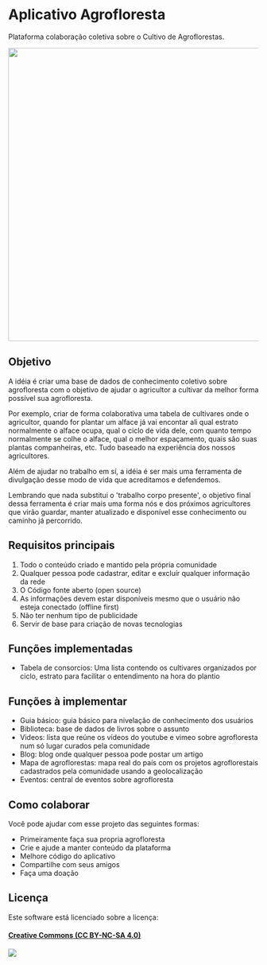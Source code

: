# Aplicativo Agrofloresta
Plataforma colaboração coletiva sobre o Cultivo de Agroflorestas.

<img src="http://blog.tistu.com.br/wp-content/themes/tistu_blog/thumb.php?src=http://blog.tistu.com.br/wp-content/uploads/2016/03/agrofloresta_logo_6701.png&w=590&h=209&zc=1" width="590" />

## Objetivo

A idéia é criar uma base de dados de conhecimento coletivo sobre agrofloresta com o objetivo de ajudar o agricultor a cultivar da melhor forma possível sua agrofloresta. 

Por exemplo, criar de forma colaborativa uma tabela de cultivares onde o agricultor, quando for plantar um alface já vai encontar ali qual estrato normalmente o alface ocupa, qual o ciclo de vida dele, com quanto tempo normalmente se colhe o alface, qual o melhor espaçamento, quais são suas plantas companheiras, etc. Tudo baseado na experiência dos nossos agricultores.

Além de ajudar no trabalho em sí, a idéia é ser mais uma ferramenta de divulgação desse modo de vida que acreditamos e defendemos.

Lembrando que nada substitui o 'trabalho corpo presente', o objetivo final dessa ferramenta é criar mais uma forma nós e dos próximos agricultores que virão guardar, manter atualizado e disponível esse conhecimento ou caminho já percorrido. 

## Requisitos principais

1. Todo o conteúdo criado e mantido pela própria comunidade
2. Qualquer pessoa pode cadastrar, editar e excluír qualquer informação da rede
3. O Código fonte aberto (open source)
4. As informações devem estar disponíveis mesmo que o usuário não esteja conectado (offline first)
5. Não ter nenhum tipo de publicidade
6. Servir de base para criação de novas tecnologias

## Funções implementadas

- Tabela de consorcios: Uma lista contendo os cultivares organizados por ciclo, estrato para facilitar o entendimento na hora do plantio

## Funções à implementar

- Guia básico: guia básico para nivelação de conhecimento dos usuários
- Biblioteca: base de dados de livros sobre o assunto
- Videos: lista que reúne os vídeos do youtube e vimeo sobre agrofloresta num só lugar curados pela comunidade
- Blog: blog onde qualquer pessoa pode postar um artigo
- Mapa de agroflorestas: mapa real do país com os projetos agroflorestais cadastrados pela comunidade usando a geolocalização
- Eventos: central de eventos sobre agrofloresta

## Como colaborar

Você pode ajudar com esse projeto das seguintes formas:

- Primeiramente faça sua propria agrofloresta
- Crie e ajude a manter conteúdo da plataforma
- Melhore código do aplicativo
- Compartilhe com seus amigos
- Faça uma doação

## Licença

Este software está licenciado sobre a licença:

#### [Creative Commons (CC BY-NC-SA 4.0)](LICENSE)

[<img src="https://br.creativecommons.org/wp-content/uploads/2015/04/by-nc-sa.jpg" />](LICENSE)
